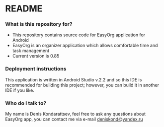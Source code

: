 # README #

### What is this repository for? ###

* This repository contains source code for EasyOrg application for Android
* EasyOrg is an organizer application which allows comfortable time and task management
* Current version is 0.85

### Deployment instructions ###

This application is written in Android Studio v.2.2 and so this IDE is recommended for
 building this project; however, you can build it in another IDE if you like.

### Who do I talk to? ###

My name is Denis Kondarattsev, feel free to ask any questions about EasyOrg app,
you can contact me via e-mail deniskond@yandex.ru